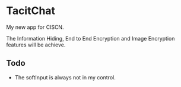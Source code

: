 # TacitChat
My new app for CISCN.

The Information Hiding, End to End Encryption and Image Encryption features will be achieve.

## Todo
- The softInput is always not in my control.